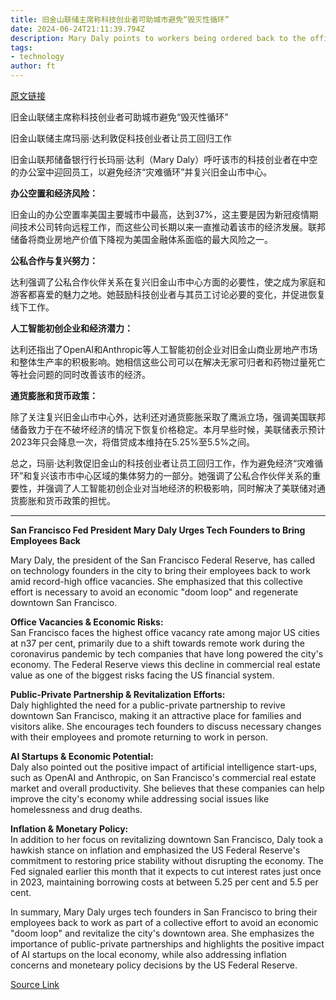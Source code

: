 ```yaml
---
title: 旧金山联储主席称科技创业者可助城市避免“毁灭性循环”
date: 2024-06-24T21:11:39.794Z
description: Mary Daly points to workers being ordered back to the office and other steps required to regenerate depleted downtown
tags: 
- technology
author: ft
---
```


[原文链接](https://ft.com/content/d9e11c5d-c944-46df-a5d1-8cd137cf2992)

旧金山联储主席称科技创业者可助城市避免“毁灭性循环”

旧金山联储主席玛丽·达利敦促科技创业者让员工回归工作

旧金山联邦储备银行行长玛丽·达利（Mary Daly）呼吁该市的科技创业者在中空的办公室中迎回员工，以避免经济“灾难循环”并复兴旧金山市中心。

**办公空置和经济风险：**

旧金山的办公空置率美国主要城市中最高，达到37%，这主要是因为新冠疫情期间技术公司转向远程工作，而这些公司长期以来一直推动着该市的经济发展。联邦储备将商业房地产价值下降视为美国金融体系面临的最大风险之一。

**公私合作与复兴努力：**

达利强调了公私合作伙伴关系在复兴旧金山市中心方面的必要性，使之成为家庭和游客都喜爱的魅力之地。她鼓励科技创业者与其员工讨论必要的变化，并促进恢复线下工作。

**人工智能初创企业和经济潜力：**

达利还指出了OpenAI和Anthropic等人工智能初创企业对旧金山商业房地产市场和整体生产率的积极影响。她相信这些公司可以在解决无家可归者和药物过量死亡等社会问题的同时改善该市的经济。

**通货膨胀和货币政策：**

除了关注复兴旧金山市中心外，达利还对通货膨胀采取了鹰派立场，强调美国联邦储备致力于在不破坏经济的情况下恢复价格稳定。本月早些时候，美联储表示预计2023年只会降息一次，将借贷成本维持在5.25%至5.5%之间。

总之，玛丽·达利敦促旧金山的科技创业者让员工回归工作，作为避免经济“灾难循环”和复兴该市市中心区域的集体努力的一部分。她强调了公私合作伙伴关系的重要性，并强调了人工智能初创企业对当地经济的积极影响，同时解决了美联储对通货膨胀和货币政策的担忧。

---

 **San Francisco Fed President Mary Daly Urges Tech Founders to Bring Employees Back**  

Mary Daly, the president of the San Francisco Federal Reserve, has called on technology founders in the city to bring their employees back to work amid record-high office vacancies. She emphasized that this collective effort is necessary to avoid an economic "doom loop" and regenerate downtown San Francisco.

**Office Vacancies & Economic Risks:**  
San Francisco faces the highest office vacancy rate among major US cities at n37 per cent, primarily due to a shift towards remote work during the coronavirus pandemic by tech companies that have long powered the city's economy. The Federal Reserve views this decline in commercial real estate value as one of the biggest risks facing the US financial system.

**Public-Private Partnership & Revitalization Efforts:**  
Daly highlighted the need for a public-private partnership to revive downtown San Francisco, making it an attractive place for families and visitors alike. She encourages tech founders to discuss necessary changes with their employees and promote returning to work in person.

**AI Startups & Economic Potential:**  
Daly also pointed out the positive impact of artificial intelligence start-ups, such as OpenAI and Anthropic, on San Francisco's commercial real estate market and overall productivity. She believes that these companies can help improve the city's economy while addressing social issues like homelessness and drug deaths.

**Inflation & Monetary Policy:**  
In addition to her focus on revitalizing downtown San Francisco, Daly took a hawkish stance on inflation and emphasized the US Federal Reserve's commitment to restoring price stability without disrupting the economy. The Fed signaled earlier this month that it expects to cut interest rates just once in 2023, maintaining borrowing costs at between 5.25 per cent and 5.5 per cent.

In summary, Mary Daly urges tech founders in San Francisco to bring their employees back to work as part of a collective effort to avoid an economic "doom loop" and revitalize the city's downtown area. She emphasizes the importance of public-private partnerships and highlights the positive impact of AI startups on the local economy, while also addressing inflation concerns and moneteary policy decisions by the US Federal Reserve.

[Source Link](https://ft.com/content/d9e11c5d-c944-46df-a5d1-8cd137cf2992)

